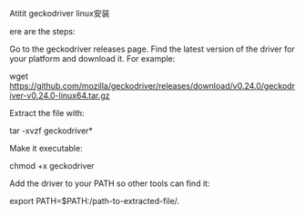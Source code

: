 Atitit geckodriver linux安装


ere are the steps:

Go to the geckodriver releases page. Find the latest version of the driver for your platform and download it. For example:

wget https://github.com/mozilla/geckodriver/releases/download/v0.24.0/geckodriver-v0.24.0-linux64.tar.gz


Extract the file with:

tar -xvzf geckodriver*


Make it executable:

chmod +x geckodriver


Add the driver to your PATH so other tools can find it:

export PATH=$PATH:/path-to-extracted-file/.


